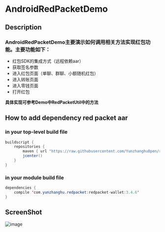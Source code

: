 # AndroidRedPacketDemo
## Description

### AndroidRedPacketDemo主要演示如何调用相关方法实现红包功能。主要功能如下：

* 红包SDK的集成方式（远程依赖aar）
* 获取签名参数
* 进入红包页面（单聊、群聊、小额随机红包）
* 进入转账页面
* 进入零钱页面
* 打开红包  

**具体实现可参考Demo中RedPacketUtil中的方法**


## How to add dependency red packet aar 

### in your top-level build file

```java
buildscript {
    repositories {
        maven { url "https://raw.githubusercontent.com/YunzhanghuOpen/redpacket-maven-repo/master/release" }
        jcenter()
    }
}
```
### in your module build file

```java
dependencies {
    compile 'com.yunzhanghu.redpacket:redpacket-wallet:3.4.6'
}
```







## ScreenShot
![image](https://cloud.githubusercontent.com/assets/3954285/21000890/37053ae0-bd58-11e6-8a2f-545e5f867600.png)
